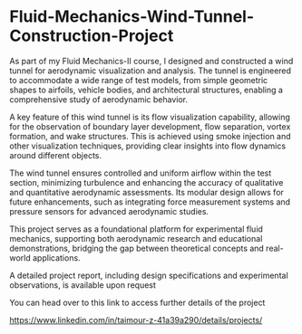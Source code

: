 # Fluid-Mechanics-Wind-Tunnel-Construction-Project

As part of my Fluid Mechanics-II course, I designed and constructed a wind tunnel for aerodynamic visualization and analysis. The tunnel is engineered to accommodate a wide range of test models, from simple geometric shapes to airfoils, vehicle bodies, and architectural structures, enabling a comprehensive study of aerodynamic behavior.

A key feature of this wind tunnel is its flow visualization capability, allowing for the observation of boundary layer development, flow separation, vortex formation, and wake structures. This is achieved using smoke injection and other visualization techniques, providing clear insights into flow dynamics around different objects.

The wind tunnel ensures controlled and uniform airflow within the test section, minimizing turbulence and enhancing the accuracy of qualitative and quantitative aerodynamic assessments. Its modular design allows for future enhancements, such as integrating force measurement systems and pressure sensors for advanced aerodynamic studies.

This project serves as a foundational platform for experimental fluid mechanics, supporting both aerodynamic research and educational demonstrations, bridging the gap between theoretical concepts and real-world applications.

A detailed project report, including design specifications and experimental observations, is available upon request

You can head over to this link to access further details of the project

https://www.linkedin.com/in/taimour-z-41a39a290/details/projects/
